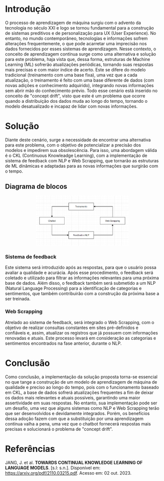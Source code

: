 # Introdução
O processo de aprendizagem de máquina surgiu com o advento da tecnologia no século XXI e logo se tornou fundamental para a construção de sistemas preditivos e de personalização para UX (User Experience). No entanto, no mundo contemporâneo, tecnologias e informações sofrem alterações frequentemente, o que pode acarretar uma imprecisão nos dados fornecidos por esses sistemas de aprendizagem. Nesse contexto, o conceito de aprendizagem contínua surge como uma alternativa e solução para este problema, haja vista que, dessa forma, estruturas de Machine Learning (ML) sofrerão atualizações periódicas, tornando suas respostas mais precisas e com maior índice de acerto. Este se difere do modelo tradicional (treinamento com uma base fixa), uma vez que a cada atualização, o treinamento é feito com uma base diferente de dados (com novas adições e conhecimento adquirido), integrando novas informações sem abrir mão do conhecimento prévio. Todo esse cenário está inserido no conceito de "concept drift", visto que este é um problema que ocorre quando a distribuição dos dados muda ao longo do tempo, tornando o modelo desatualizado e incapaz de lidar com novas informações. 

# Solução 
Diante deste cenário, surge a necessidade de encontrar uma alternativa para este problema, com o objetivo de potencializar a precisão dos modelos e impedirem sua obsolescência. Para isso, uma abordagem válida é o CKL (Continuous Knowleadge Learning), com a implementação de sistema de feedback com NLP e Web Scrapping, que tornarão as estruturas de ML dinâmicas e adaptadas para as novas informações que surgirão com o tempo.

## Diagrama de blocos
<div align="center">
    <img width="60%" src="./assets/diagramahayashi.png"/>
</div>

### Sistema de feedback
Este sistema será introduzido após as respostas, para que o usuário possa avaliar a qualidade e acurácia. Após esse procedimento, o feedback será coletado e utilizado para filtrar as informações relevantes para uma próxima base de dados. Além disso, o feedback também será submetido a um NLP (Natural Language Processing) para a identificação de categorias e sentimentos, que também contribuirão com a construção da próxima base a ser treinada.

### Web Scrapping
Atrelado ao sistema de feedback, será integrado o Web Scrapping, com o objetivo de realizar consultas constantes em sites pré-definidos e confiáveis e, assim, atualizar os registros que já possuem com informações renovadas e atuais. Este processo levará em consideração as categorias e sentimentos encontrados na fase anterior, durante o NLP.

# Conclusão
Como conclusão, a implementação da solução proposta torna-se essencial no que tange a construção de um modelo de aprendizagem de máquina de qualidade e preciso ao longo do tempo, pois com o funcionamento baseado em CKL, a base de dados sofrerá atualizações frequentes a fim de deixar os dados mais relevantes e atuais possíveis, garantindo uma maior assertividade em suas respostas. No entanto, sua implementação pode ser um desafio, uma vez que alguns sistemas como NLP e Web Scrapping terão que ser desenvolvidos e devidamente integrados. Porém, os benefícios dessa adoção fazem com que a substituição por uma aprendizagem contínua valha a pena, uma vez que o chatbot fornecerá respostas mais precisas e solucionará o problema de "concept drift".

# Referências

JANG, J. et al. **TOWARDS CONTINUAL KNOWLEDGE LEARNING OF LANGUAGE MODELS**. [s.l: s.n.]. Disponível em: <https://arxiv.org/pdf/2110.03215.pdf>. Acesso em: 02 out. 2023.
